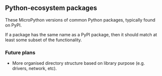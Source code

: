 ## Python-ecosystem packages

These MicroPython versions of common Python packages, typically found on PyPI.

If a package has the same name as a PyPI package, then it should match at
least some subset of the functionality.

### Future plans

* More organised directory structure based on library purpose (e.g. drivers, network, etc).
